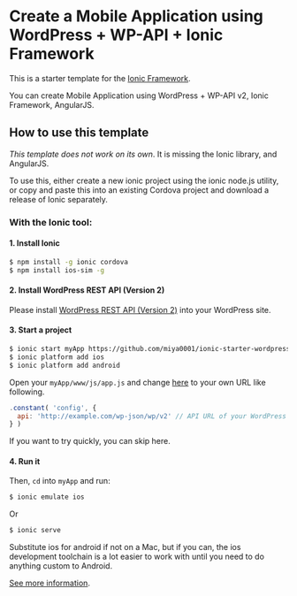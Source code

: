 # Create a Mobile Application using WordPress + WP-API + Ionic Framework

This is a starter template for the [Ionic Framework](http://ionicframework.com/).

You can create Mobile Application using WordPress + WP-API v2, Ionic Framework, AngularJS.

## How to use this template

*This template does not work on its own*. It is missing the Ionic library, and AngularJS.

To use this, either create a new ionic project using the ionic node.js utility, or copy and paste this into an existing Cordova project and download a release of Ionic separately.

### With the Ionic tool:

#### 1. Install Ionic

```bash
$ npm install -g ionic cordova
$ npm install ios-sim -g
```

#### 2. Install WordPress REST API (Version 2)

Please install [WordPress REST API (Version 2)](https://ja.wordpress.org/plugins/rest-api/) into your WordPress site.

#### 3. Start a project

```bash
$ ionic start myApp https://github.com/miya0001/ionic-starter-wordpress
$ ionic platform add ios
$ ionic platform add android
```

Open your `myApp/www/js/app.js` and change [here](https://github.com/miya0001/ionic-starter-wordpress/blob/master/js/app.js#L11) to your own URL like following.

```javascript
.constant( 'config', {
  api: 'http://example.com/wp-json/wp/v2' // API URL of your WordPress
} )
```

If you want to try quickly, you can skip here.

#### 4. Run it

Then, `cd` into `myApp` and run:

```bash
$ ionic emulate ios
```

Or

```bash
$ ionic serve
```

Substitute ios for android if not on a Mac, but if you can, the ios development toolchain is a lot easier to work with until you need to do anything custom to Android.

[See more information](http://ionicframework.com/).
